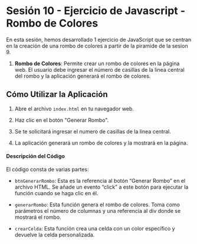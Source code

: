 # Sesión 10 - Ejercicio de Javascript - Rombo de Colores

En esta sesión, hemos desarrollado 1 ejercicio de JavaScript que se centran en la creación de una rombo de colores a partir de la piramide de la sesion 9.


1. **Rombo de Colores**: Permite crear un rombo de colores en la página web. El usuario debe ingresar el número de casillas de la linea central del rombo y la aplicación generará el rombo de colores.

## Cómo Utilizar la Aplicación

1. Abre el archivo `index.html` en tu navegador web.

2. Haz clic en el botón "Generar Rombo".

3. Se te solicitará ingresar el numero de casillas de la linea central.

4. La aplicación generará un rombo de colores y la mostrará en la página.

#### Descripción del Código

El código consta de varias partes:

- `btnGenerarRombo`: Esta es la referencia al botón “Generar Rombo” en el archivo HTML. Se añade un evento “click” a este botón para ejecutar la función cuando se haga clic en él.

- `generarRombo`: Esta función genera el rombo de colores. Toma como parámetros el número de columnas y una referencia al div donde se mostrará el rombo.

- `crearCelda`: Esta función crea una celda con un color específico y devuelve la celda personalizada.
